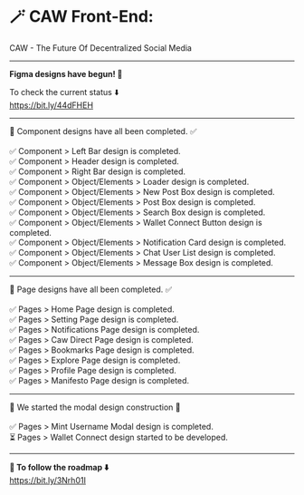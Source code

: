 # 🪄 CAW Front-End:
CAW - The Future Of Decentralized Social Media

---

**Figma designs have begun!  🎉**

To check the current status ⬇️
<br/> https://bit.ly/44dFHEH <br/>

---
🎉 Component designs have all been completed. ✅ <br/>
<br/> ✅ Component > Left Bar design is completed.
<br/> ✅ Component > Header design is completed.
<br> ✅ Component > Right Bar design is completed.
<br> ✅ Component > Object/Elements > Loader design is completed.
<br/> ✅ Component > Object/Elements > New Post Box design is completed.
<br/> ✅ Component > Object/Elements > Post Box design is completed.
<br/> ✅ Component > Object/Elements > Search Box design is completed.
<br/> ✅ Component > Object/Elements > Wallet Connect Button design is completed.
<br/> ✅ Component > Object/Elements > Notification Card design is completed.
<br/> ✅ Component > Object/Elements > Chat User List design is completed.
<br/> ✅ Component > Object/Elements >  Message Box design is completed.

---
🎉 Page designs have all been completed. ✅ <br/>
<br/> ✅ Pages > Home Page design is completed. 
<br/> ✅ Pages > Setting Page design is completed.
<br/> ✅ Pages > Notifications Page design is completed.
<br/> ✅ Pages > Caw Direct Page design is completed.
<br/> ✅ Pages > Bookmarks Page design is completed.
<br/> ✅ Pages > Explore Page design is completed.
<br/> ✅ Pages > Profile Page design is completed.
<br/> ✅ Pages > Manifesto Page design is completed.

---

🎨 We started the modal design construction 🚧 <br/>
<br/> ✅ Pages > Mint Username Modal design is completed.
<br/> ⏳ Pages > Wallet Connect design started to be developed.


---
**🚀 To follow the roadmap ⬇️**
<br/>  https://bit.ly/3Nrh01I


